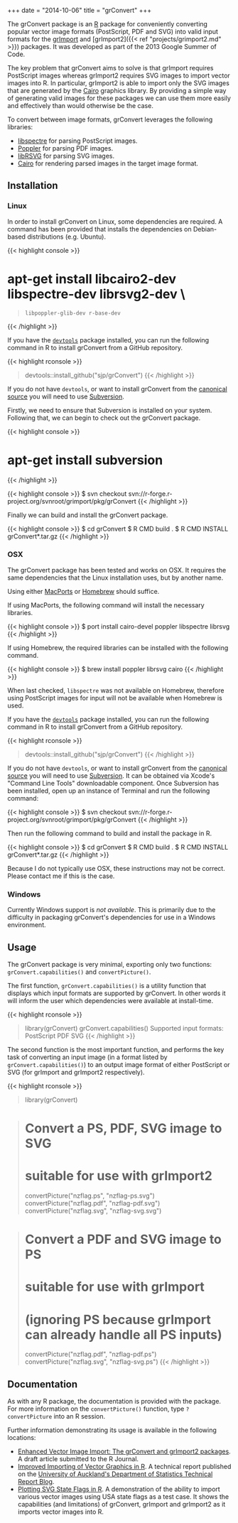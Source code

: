 +++
date = "2014-10-06"
title = "grConvert"
+++

The grConvert package is an [R](https://www.r-project.org/) package for
conveniently converting popular vector image formats (PostScript, PDF and SVG)
into valid input formats for the [grImport](https://cran.r-project.org/package=grImport)
and [grImport2]({{< ref "projects/grimport2.md" >}}) packages. It was developed as part of the
2013 Google Summer of Code.

The key problem that grConvert aims to solve is that grImport requires
PostScript images whereas grImport2 requires SVG images to import vector
images into R. In particular, grImport2 is able to import only the SVG images
that are generated by the [Cairo](https://cairographics.org) graphics library.
By providing a simple way of generating valid images for these packages we can
use them more easily and effectively than would otherwise be the case.

To convert between image formats, grConvert leverages the following libraries:

* [libspectre](https://www.freedesktop.org/wiki/Software/libspectre/) for parsing PostScript images.
* [Poppler](https://poppler.freedesktop.org/) for parsing PDF images.
* [libRSVG](https://wiki.gnome.org/Projects/LibRsvg) for parsing SVG images.
* [Cairo](https://cairographics.org) for rendering parsed images in the target image format.

## Installation

### Linux

In order to install grConvert on Linux, some dependencies are required. A
command has been provided that installs the dependencies on Debian-based
distributions (e.g. Ubuntu).

{{< highlight console >}}
# apt-get install libcairo2-dev libspectre-dev librsvg2-dev \
>     libpoppler-glib-dev r-base-dev
{{< /highlight >}}

If you have the [`devtools`](https://github.com/hadley/devtools) package
installed, you can run the following command in R to install grConvert from a
GitHub repository.

{{< highlight rconsole >}}
> devtools::install_github("sjp/grConvert")
{{< /highlight >}}

If you do not have `devtools`, or want to install grConvert from the [canonical
source](https://r-forge.r-project.org/projects/grimport/) you will need to
use [Subversion](https://subversion.apache.org/).

Firstly, we need to ensure that Subversion is installed on your system.
Following that, we can begin to check out the grConvert package.

{{< highlight console >}}
# apt-get install subversion
{{< /highlight >}}

{{< highlight console >}}
$ svn checkout svn://r-forge.r-project.org/svnroot/grimport/pkg/grConvert
{{< /highlight >}}

Finally we can build and install the grConvert package.

{{< highlight console >}}
$ cd grConvert
$ R CMD build .
$ R CMD INSTALL grConvert*.tar.gz
{{< /highlight >}}

### OSX

The grConvert package has been tested and works on OSX. It requires the same
dependencies that the Linux installation uses, but by another name.

Using either [MacPorts](https://www.macports.org/) or [Homebrew](https://brew.sh/)
should suffice.

If using MacPorts, the following command will install the necessary libraries.

{{< highlight console >}}
$ port install cairo-devel poppler libspectre librsvg
{{< /highlight >}}

If using Homebrew, the required libraries can be installed with the following
command.

{{< highlight console >}}
$ brew install poppler librsvg cairo
{{< /highlight >}}

When last checked, `libspectre` was not available on Homebrew, therefore
using PostScript images for input will not be available when Homebrew is used.

If you have the [`devtools`](https://github.com/hadley/devtools) package
installed, you can run the following command in R to install grConvert from a
GitHub repository.

{{< highlight rconsole >}}
> devtools::install_github("sjp/grConvert")
{{< /highlight >}}

If you do not have `devtools`, or want to install grConvert from the [canonical
source](https://r-forge.r-project.org/projects/grimport/) you will need to
use [Subversion](https://subversion.apache.org/). It can be obtained via
Xcode's "Command Line Tools" downloadable component. Once Subversion has been
installed, open up an instance of Terminal and run the following command:

{{< highlight console >}}
$ svn checkout svn://r-forge.r-project.org/svnroot/grimport/pkg/grConvert
{{< /highlight >}}

Then run the following command to build and install the package in R.

{{< highlight console >}}
$ cd grConvert
$ R CMD build .
$ R CMD INSTALL grConvert*.tar.gz
{{< /highlight >}}

Because I do not typically use OSX, these instructions may not be correct.
Please contact me if this is the case.

### Windows

Currently Windows support is *not available*. This is primarily due to the
difficulty in packaging grConvert's dependencies for use in a Windows
environment.

## Usage

The grConvert package is very minimal, exporting only two functions:
`grConvert.capabilities()` and `convertPicture()`.

The first function, `grConvert.capabilities()` is a utility function that
displays which input formats are supported by grConvert. In other words it
will inform the user which dependencies were available at install-time.


{{< highlight rconsole >}}
> library(grConvert)
> grConvert.capabilities()
Supported input formats: PostScript PDF SVG
{{< /highlight >}}

The second function is the most important function, and performs the key task
of converting an input image (in a format listed by `grConvert.capabilities()`)
to an output image format of either PostScript or SVG (for grImport and 
grImport2 respectively).

{{< highlight rconsole >}}
> library(grConvert)

> # Convert a PS, PDF, SVG image to SVG
> # suitable for use with grImport2
> convertPicture("nzflag.ps", "nzflag-ps.svg")
> convertPicture("nzflag.pdf", "nzflag-pdf.svg")
> convertPicture("nzflag.svg", "nzflag-svg.svg")

> # Convert a PDF and SVG image to PS
> # suitable for use with grImport
> # (ignoring PS because grImport can already handle all PS inputs)
> convertPicture("nzflag.pdf", "nzflag-pdf.ps")
> convertPicture("nzflag.svg", "nzflag-svg.ps")
{{< /highlight >}}

## Documentation

As with any R package, the documentation is provided with the package. For
more information on the `convertPicture()` function, type `?convertPicture`
into an R session.

Further information demonstrating its usage is available in the following locations:

* [Enhanced Vector Image Import: The
grConvert and grImport2 packages](https://www.stat.auckland.ac.nz/~paul/R/grImport2/grImport2.pdf). A draft article submitted to the R Journal.
* [Improved Importing of Vector Graphics in R](/projects/grimport2/grImport2.html). A technical report published on the [University of Auckland's Department of Statistics Technical Report Blog](http://stattech.wordpress.fos.auckland.ac.nz/2013-9-improved-importing-of-vector-graphics-in-r/).
* [Plotting SVG State Flags in R](/projects/grimport2/plotting-svg-state-flags-in-r). A demonstration of the ability to import various vector images using USA state flags as a test case. It shows the capabilities (and limitations) of grConvert, grImport and grImport2 as it imports vector images into R.
